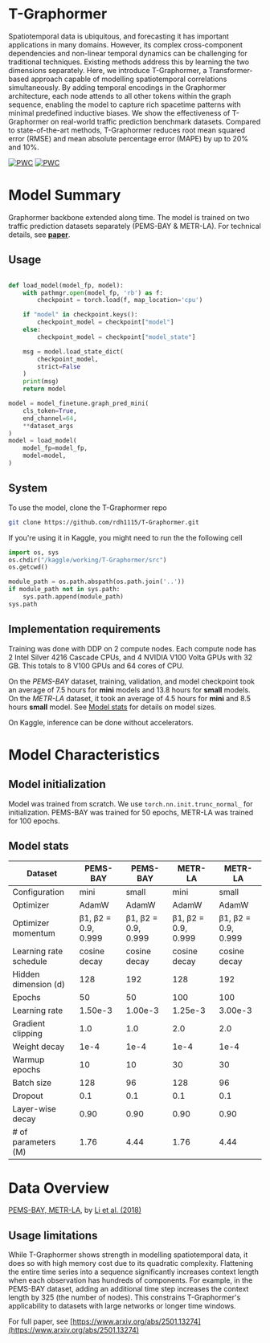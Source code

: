 # T-Graphormer

Spatiotemporal data is ubiquitous, and forecasting it has important applications in many domains. However, its complex cross-component dependencies and non-linear temporal dynamics can be challenging for traditional techniques. Existing methods address this by learning the two dimensions separately. Here, we introduce T-Graphormer, a Transformer-based approach capable of modelling spatiotemporal correlations simultaneously. By adding temporal encodings in the Graphormer architecture, each node attends to all other tokens within the graph sequence, enabling the model to capture rich spacetime patterns with minimal predefined inductive biases. We show the effectiveness of T-Graphormer on real-world traffic prediction benchmark datasets. Compared to state-of-the-art methods, T-Graphormer reduces root mean squared error (RMSE) and mean absolute percentage error (MAPE) by up to 20% and 10%.

[![PWC](https://img.shields.io/endpoint.svg?url=https://paperswithcode.com/badge/t-graphormer-using-transformers-for/traffic-prediction-on-pems-bay)](https://paperswithcode.com/sota/traffic-prediction-on-pems-bay?p=t-graphormer-using-transformers-for)
[![PWC](https://img.shields.io/endpoint.svg?url=https://paperswithcode.com/badge/t-graphormer-using-transformers-for/traffic-prediction-on-metr-la)](https://paperswithcode.com/sota/traffic-prediction-on-metr-la?p=t-graphormer-using-transformers-for)

# Model Summary

Graphormer backbone extended along time. The model is trained on two traffic prediction datasets separately (PEMS-BAY & METR-LA). For technical details, see [**paper**](https://www.arxiv.org/abs/2501.13274).

## Usage

``` Python

def load_model(model_fp, model):
    with pathmgr.open(model_fp, 'rb') as f:
        checkpoint = torch.load(f, map_location='cpu')

    if "model" in checkpoint.keys():
        checkpoint_model = checkpoint["model"]
    else:
        checkpoint_model = checkpoint["model_state"]

    msg = model.load_state_dict(
        checkpoint_model,
        strict=False
    )
    print(msg)
    return model

model = model_finetune.graph_pred_mini(
    cls_token=True,
    end_channel=64,
    **dataset_args
)
model = load_model(
    model_fp=model_fp,
    model=model,
)
```

## System
To use the model, clone the T-Graphormer repo
``` Bash
git clone https://github.com/rdh1115/T-Graphormer.git
```

If you're using it in Kaggle, you might need to run the the following cell
``` Python
import os, sys
os.chdir("/kaggle/working/T-Graphormer/src")
os.getcwd()

module_path = os.path.abspath(os.path.join('..'))
if module_path not in sys.path:
    sys.path.append(module_path)
sys.path
```

## Implementation requirements

Training was done with DDP on 2 compute nodes. Each compute node has 2 Intel Silver 4216 Cascade CPUs, and 4 NVIDIA V100 Volta GPUs with 32 GB. This totals to 8 V100 GPUs and 64 cores of CPU.

On the *PEMS-BAY* dataset, training, validation, and model checkpoint took an average of 7.5 hours for **mini** models and 13.8 hours for **small** models. On the *METR-LA* dataset, it took an average of 4.5 hours for **mini** and 8.5 hours **small** model. See [Model stats](#model-stats) for details on model sizes.

On Kaggle, inference can be done without accelerators.

# Model Characteristics

## Model initialization

Model was trained from scratch. We use `torch.nn.init.trunc_normal_` for initialization. PEMS-BAY was trained for 50 epochs, METR-LA was trained for 100 epochs. 

## Model stats
| Dataset            | PEMS-BAY       | PEMS-BAY       | METR-LA       | METR-LA       |
|--------------------|---------------|---------------|---------------|---------------|
| Configuration     | mini          | small         | mini          | small         |
| Optimizer        | AdamW | AdamW | AdamW| AdamW |
| Optimizer momentum | β1, β2 = 0.9, 0.999 | β1, β2 = 0.9, 0.999 | β1, β2 = 0.9, 0.999 | β1, β2 = 0.9, 0.999 |
| Learning rate schedule | cosine decay | cosine decay | cosine decay | cosine decay |
| Hidden dimension (d) | 128  | 192  | 128  | 192  |
| Epochs          | 50   | 50   | 100   | 100   |
| Learning rate   | 1.50e-3 | 1.00e-3 | 1.25e-3 | 3.00e-3 |
| Gradient clipping | 1.0  | 1.0  | 2.0  | 2.0  |
| Weight decay    | 1e-4 | 1e-4 | 1e-4 | 1e-4 |
| Warmup epochs   | 10   | 10   | 30   | 30   |
| Batch size      | 128  | 96   | 128  | 96   |
| Dropout         | 0.1  | 0.1  | 0.1  | 0.1  |
| Layer-wise decay | 0.90 | 0.90 | 0.90 | 0.90 |
| # of parameters (M) | 1.76 | 4.44 | 1.76 | 4.44 |



# Data Overview

[PEMS-BAY, METR-LA](https://github.com/liyaguang/DCRNN), by [Li et al. (2018)](https://arxiv.org/pdf/1707.01926)

## Usage limitations

While T-Graphormer shows strength in modelling spatiotemporal data, it does so with high memory cost due to its quadratic complexity. Flattening the entire time series into a sequence significantly increases context length when each observation has hundreds of components. For example, in the PEMS-BAY dataset, adding an additional time step increases the context length by 325 (the number of nodes). This constrains T-Graphormer's applicability to datasets with large networks or longer time windows.

For full paper, see [https://www.arxiv.org/abs/2501.13274](https://www.arxiv.org/abs/2501.13274)


